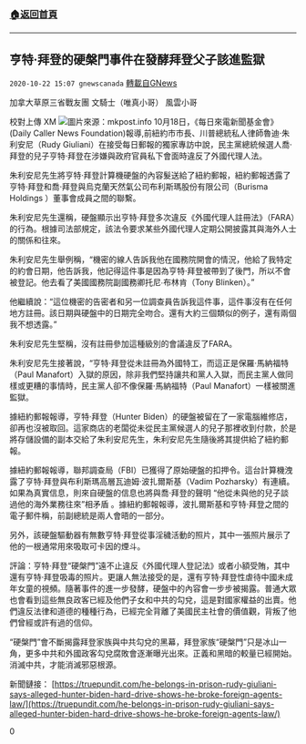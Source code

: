 ###  [:house:返回首頁](https://github.com/ourhimalayas/txt)
---

## 亨特·拜登的硬槃門事件在發酵拜登父子該進監獄
`2020-10-22 15:07 gnewscanada` [轉載自GNews](https://gnews.org/zh-hant/440811/)

加拿大草原三省戰友團 文騎士（唯真小哥） 風雲小哥

校對上傳 XM
![]()![](https://gnews-media-offload.s3.amazonaws.com/wp-content/uploads/2020/10/22150300/mkpost.info_.png)圖片來源：mkpost.info
10月18日，《每日來電新聞基金會》(Daily Caller News Foundation)報導,前紐約市市長、川普總統私人律師魯迪·朱利安尼（Rudy Giuliani）在接受每日郵報的獨家專訪中說，民主黨總統候選人喬·拜登的兒子亨特·拜登在涉嫌與政府官員私下會面時違反了外國代理人法。

朱利安尼先生將亨特·拜登計算機硬盤的內容髮送給了紐約郵報，紐約郵報透露了亨特·拜登和喬·拜登與烏克蘭天然氣公司布利斯瑪股份有限公司（Burisma Holdings ）董事會成員之間的聯繫。

朱利安尼先生還稱，硬盤顯示出亨特·拜登多次違反《外國代理人註冊法》（FARA）的行為。根據司法部規定，該法令要求某些外國代理人定期公開披露其與海外人士的關係和往來。

朱利安尼先生舉例稱，“機密的線人告訴我他在國務院開會的情況，他給了我特定的約會日期，他告訴我，他記得這件事是因為亨特·拜登被帶到了後門，所以不會被登記。他去看了美國國務院副國務卿托尼∙布林肯（Tony Blinken）。”

他繼續說：“這位機密的告密者和另一位調查員告訴我這件事，這件事沒有在任何地方註冊。該日期與硬盤中的日期完全吻合。還有大約三個類似的例子，還有兩個我不想透露。”

朱利安尼先生堅稱，沒有註冊參加這種級別的會議違反了FARA。

朱利安尼先生接著說，“亨特·拜登從未註冊為外國特工，而這正是保羅·馬納福特（Paul Manafort）入獄的原因，除非我們堅持讓共和黨人入獄，而民主黨人做同樣或更糟的事情時，民主黨人卻不像保羅·馬納福特（Paul Manafort）一樣被關進監獄。

據紐約郵報報導，亨特·拜登（Hunter Biden）的硬盤被留在了一家電腦維修店，卻再也沒被取回。這家商店的老闆從未從民主黨候選人的兒子那裡收到付款，於是將存儲設備的副本交給了朱利安尼先生，朱利安尼先生隨後將其提供給了紐約郵報。

據紐約郵報報導，聯邦調查局（FBI）已獲得了原始硬盤的扣押令。這台計算機洩露了亨特·拜登與布利斯瑪高層瓦迪姆·波扎爾斯基（Vadim Pozharsky）有連續。如果為真實信息，則來自硬盤的信息也將與喬·拜登的聲明 “他從未與他的兒子談過他的海外業務往來”相矛盾 。據紐約郵報報導，波扎爾斯基和亨特·拜登之間的電子郵件稱，前副總統是兩人會晤的一部分。

另外，該硬盤驅動器有無數亨特·拜登從事淫穢活動的照片，其中一張照片展示了他的一根通常用來吸取可卡因的煙斗。

評論：亨特·拜登“硬槃門”遠不止違反《外國代理人登記法》或者小額受賄，其中還有亨特·拜登吸毒的照片。更讓人無法接受的是，還有亨特·拜登性虐待中國未成年女童的視頻。隨著事件的進一步發酵，硬盤中的內容會一步步被揭露。普通大眾也會看到這些無良政客已經及他們子女和中共的勾兌，這是對國家權益的出賣。他們違反法律和道德的種種行為，已經完全背離了美國民主社會的價值觀，背叛了他們曾經或許有過的信仰。

“硬槃門”會不斷揭露拜登家族與中共勾兌的黑幕，拜登家族“硬槃門”只是冰山一角，更多中共和外國政客勾兌腐敗會逐漸曝光出來。正義和黑暗的較量已經開始。消滅中共，才能消滅邪惡根源。

新聞鏈接： [https://truepundit.com/he-belongs-in-prison-rudy-giuliani-says-alleged-hunter-biden-hard-drive-shows-he-broke-foreign-agents-law/](https://truepundit.com/he-belongs-in-prison-rudy-giuliani-says-alleged-hunter-biden-hard-drive-shows-he-broke-foreign-agents-law/)

0
